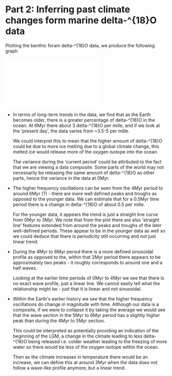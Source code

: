# Part 2: Inferring past climate changes form marine delta-^{18}O data

Plotting the benthic foram delta-^{18}O data, we produce the following graph

![climate_data](part2_graph.pdf)

- In terms of long-term trends in the data, we find that as the Earth becomes older, there is a greater percentage of delta-^{18}O in the ocean. At 6Myr there about 3 delta-^{18}O per mille, and if we look at the ‘present day’, the data varies from ~3.5-5 per mille. 

	We could interpret this to mean that the higher amount of delta-^{18}O could be due to more ice melting due to a global climate change, this melted ice would release more of the oxygen isotope into the ocean.

	The variance during the ‘current period’ could be attributed to the fact that we are viewing a data composite. Some parts of the world may not necessarily be releasing the same amount of delta-^{18}O as other parts, hence the variance in the data at 0Myr.

- The higher frequency oscillations can be seen from the 4Myr period to around 6Myr (?) - there are more well defined peaks and troughs as opposed to the younger data. We can estimate that for a 0.5Myr time period there is a change in delta-^{18}O of about 0.5 per mille. 

	For the younger data, it appears the trend is just a straight line curve from 0Myr to 3Myr. We note that from the plot there are also ‘straight line’ features extended from around the peaks and troughs of the later well-defined periods. These appear to be in the younger data as well so we could deduce that there is periodicity still occurring and not just linear trend.  
- During the 4Myr to 6Myr period there is a more defined sinusoidal profile as opposed to the, within that 2Myr period there appears to be approximately two peaks - it roughly corresponds to around one and a half waves. 

	Looking at the earlier time periods of 0Myr to 4Myr we see that there is no exact wave profile, just a linear line. We cannot easily tell what the relationship might be - just that it is linear and not sinusoidal.
	
- Within the Earth's earlier history we see that the higher frequency oscillations do change in magnitude with time. Although our data is a composite, if we were to collapse it by taking the average we would see that the wave section in the 5Myr to 6Myr period has a slightly higher peak than during the 4Myr to 5Myr section. 

	This could be interpreted as potentially providing an indication of the beginning of the LGM, a change in the climate leading to less delta-^{18}O being released i.e. colder weather leading to the freezing of more water so there would be less of the oxygen isotope within the ocean. 
	
	Then as the climate increases in temperature there would be an increase, we can define this at around 3Myr when the data does not follow a wave-like profile anymore, but a linear trend.  